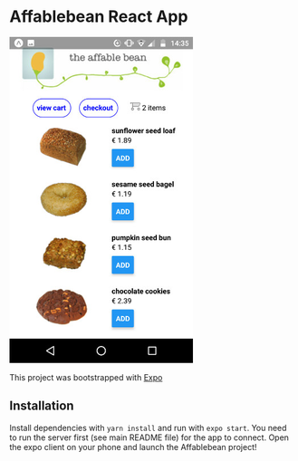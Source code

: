 # Affablebean React App

![Native](/native/native.jpg "Affablebean")

This project was bootstrapped with [Expo](https://expo.io/learn)

## Installation

Install dependencies with `yarn install` and run with `expo start`. You need to run the server first (see main README file) for the app to connect. Open the expo client on your phone and launch the Affablebean project!